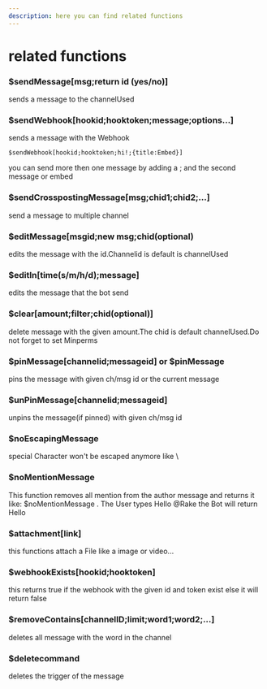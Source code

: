 ```yaml
---
description: here you can find related functions
---
```


# related functions

### $sendMessage\[msg;return id \(yes/no\)\]

sends a message to the channelUsed

### $sendWebhook\[hookid;hooktoken;message;options...\]

sends a message with the Webhook  


```text
$sendWebhook[hookid;hooktoken;hi!;{title:Embed}]
```

you can send more then one message by adding a ; and the second message or embed

### $sendCrosspostingMessage\[msg;chid1;chid2;...\]

send a message to multiple channel

### $editMessage\[msgid;new msg;chid\(optional\)

edits the message with the id.Channelid is default is channelUsed

### $editIn\[time\(s/m/h/d\);message\]

edits the message that the bot send

### $clear\[amount;filter;chid\(optional\)\]

delete message with the given amount.The chid is default channelUsed.Do not forget to set Minperms

### $pinMessage\[channelid;messageid\] or $pinMessage

pins the message with given ch/msg id or the current message

### $unPinMessage\[channelid;messageid\] 

unpins the message\(if pinned\) with given ch/msg id 

### $noEscapingMessage

special Character won't be escaped anymore like \

### $noMentionMessage

This function removes all mention from the author message and returns it  
like: $noMentionMessage . The User types Hello @Rake the Bot will return Hello

### $attachment\[link\]

this functions attach a File like a image or video... 

### $webhookExists\[hookid;hooktoken\]

this returns true if the webhook with the given id and token exist else it will return false

### $removeContains\[channelID;limit;word1;word2;...\]

deletes all message with the word in the channel

### $deletecommand

deletes the trigger of the message



